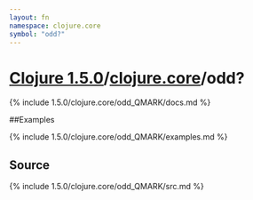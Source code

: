```yaml
---
layout: fn
namespace: clojure.core
symbol: "odd?"
---
```


# [Clojure 1.5.0](../../)/[clojure.core](../)/odd?

{% include 1.5.0/clojure.core/odd_QMARK/docs.md %}

##Examples

{% include 1.5.0/clojure.core/odd_QMARK/examples.md %}
## Source
{% include 1.5.0/clojure.core/odd_QMARK/src.md %}

